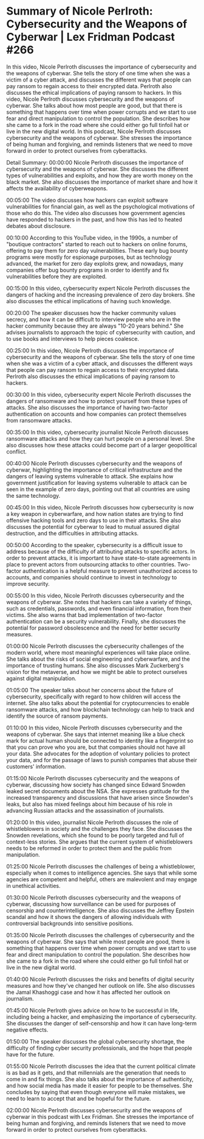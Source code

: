 # Summary of Nicole Perlroth: Cybersecurity and the Weapons of Cyberwar | Lex Fridman Podcast #266

In this video, Nicole Perlroth discusses the importance of cybersecurity and the weapons of cyberwar. She tells the story of one time when she was a victim of a cyber attack, and discusses the different ways that people can pay ransom to regain access to their encrypted data. Perlroth also discusses the ethical implications of paying ransom to hackers.
In this video, Nicole Perlroth discusses cybersecurity and the weapons of cyberwar. She talks about how most people are good, but that there is something that happens over time when power corrupts and we start to use fear and direct manipulation to control the population. She describes how she came to a fork in the road where she could either go full tinfoil hat or live in the new digital world.
In this podcast, Nicole Perlroth discusses cybersecurity and the weapons of cyberwar. She stresses the importance of being human and forgiving, and reminds listeners that we need to move forward in order to protect ourselves from cyberattacks.

Detail Summary: 
00:00:00
Nicole Perlroth discusses the importance of cybersecurity and the weapons of cyberwar. She discusses the different types of vulnerabilities and exploits, and how they are worth money on the black market. She also discusses the importance of market share and how it affects the availability of cyberweapons.

00:05:00
The video discusses how hackers can exploit software vulnerabilities for financial gain, as well as the psychological motivations of those who do this. The video also discusses how government agencies have responded to hackers in the past, and how this has led to heated debates about disclosure.

00:10:00
According to this YouTube video, in the 1990s, a number of "boutique contractors" started to reach out to hackers on online forums, offering to pay them for zero day vulnerabilities. These early bug bounty programs were mostly for espionage purposes, but as technology advanced, the market for zero day exploits grew, and nowadays, many companies offer bug bounty programs in order to identify and fix vulnerabilities before they are exploited.

00:15:00
In this video, cybersecurity expert Nicole Perlroth discusses the dangers of hacking and the increasing prevalence of zero day brokers. She also discusses the ethical implications of having such knowledge.

00:20:00
The speaker discusses how the hacker community values secrecy, and how it can be difficult to interview people who are in the hacker community because they are always "10-20 years behind." She advises journalists to approach the topic of cybersecurity with caution, and to use books and interviews to help pieces coalesce.

00:25:00
In this video, Nicole Perlroth discusses the importance of cybersecurity and the weapons of cyberwar. She tells the story of one time when she was a victim of a cyber attack, and discusses the different ways that people can pay ransom to regain access to their encrypted data. Perlroth also discusses the ethical implications of paying ransom to hackers.

00:30:00
In this video, cybersecurity expert Nicole Perlroth discusses the dangers of ransomware and how to protect yourself from these types of attacks. She also discusses the importance of having two-factor authentication on accounts and how companies can protect themselves from ransomware attacks.

00:35:00
In this video, cybersecurity journalist Nicole Perlroth discusses ransomware attacks and how they can hurt people on a personal level. She also discusses how these attacks could become part of a larger geopolitical conflict.

00:40:00
Nicole Perlroth discusses cybersecurity and the weapons of cyberwar, highlighting the importance of critical infrastructure and the dangers of leaving systems vulnerable to attack. She explains how government justification for leaving systems vulnerable to attack can be seen in the example of zero days, pointing out that all countries are using the same technology.

00:45:00
In this video, Nicole Perlroth discusses how cybersecurity is now a key weapon in cyberwarfare, and how nation states are trying to find offensive hacking tools and zero days to use in their attacks. She also discusses the potential for cyberwar to lead to mutual assured digital destruction, and the difficulties in attributing attacks.

00:50:00
According to the speaker, cybersecurity is a difficult issue to address because of the difficulty of attributing attacks to specific actors. In order to prevent attacks, it is important to have state-to-state agreements in place to prevent actors from outsourcing attacks to other countries. Two-factor authentication is a helpful measure to prevent unauthorized access to accounts, and companies should continue to invest in technology to improve security.

00:55:00
In this video, Nicole Perlroth discusses cybersecurity and the weapons of cyberwar. She notes that hackers can take a variety of things, such as credentials, passwords, and even financial information, from their victims. She also warns that bad implementation of two-factor authentication can be a security vulnerability. Finally, she discusses the potential for password obsolescence and the need for better security measures.

01:00:00
Nicole Perlroth discusses the cybersecurity challenges of the modern world, where most meaningful experiences will take place online. She talks about the risks of social engineering and cyberwarfare, and the importance of trusting humans. She also discusses Mark Zuckerberg's vision for the metaverse, and how we might be able to protect ourselves against digital manipulation.

01:05:00
The speaker talks about her concerns about the future of cybersecurity, specifically with regard to how children will access the internet. She also talks about the potential for cryptocurrencies to enable ransomware attacks, and how blockchain technology can help to track and identify the source of ransom payments.

01:10:00
In this video, Nicole Perlroth discusses cybersecurity and the weapons of cyberwar. She says that internet meaning like a blue check mark for actual human should be connected to identity like a fingerprint so that you can prove who you are, but that companies should not have all your data. She advocates for the adoption of voluntary policies to protect your data, and for the passage of laws to punish companies that abuse their customers' information.

01:15:00
Nicole Perlroth discusses cybersecurity and the weapons of cyberwar, discussing how society has changed since Edward Snowden leaked secret documents about the NSA. She expresses gratitude for the increased transparency and discussions that have arisen since Snowden's leaks, but also has mixed feelings about him because of his role in advancing Russian attacks and the assassination of journalists.

01:20:00
In this video, journalist Nicole Perlroth discusses the role of whistleblowers in society and the challenges they face. She discusses the Snowden revelations, which she found to be poorly targeted and full of context-less stories. She argues that the current system of whistleblowers needs to be reformed in order to protect them and the public from manipulation.

01:25:00
Nicole Perlroth discusses the challenges of being a whistleblower, especially when it comes to intelligence agencies. She says that while some agencies are competent and helpful, others are malevolent and may engage in unethical activities.

01:30:00
Nicole Perlroth discusses cybersecurity and the weapons of cyberwar, discussing how surveillance can be used for purposes of censorship and counterintelligence. She also discusses the Jeffrey Epstein scandal and how it shows the dangers of allowing individuals with controversial backgrounds into sensitive positions.

01:35:00
Nicole Perlroth discusses the challenges of cybersecurity and the weapons of cyberwar. She says that while most people are good, there is something that happens over time when power corrupts and we start to use fear and direct manipulation to control the population. She describes how she came to a fork in the road where she could either go full tinfoil hat or live in the new digital world.

01:40:00
Nicole Perlroth discusses the risks and benefits of digital security measures and how they've changed her outlook on life. She also discusses the Jamal Khashoggi case and how it has affected her outlook on journalism.

01:45:00
Nicole Perlroth gives advice on how to be successful in life, including being a hacker, and emphasizing the importance of cybersecurity. She discusses the danger of self-censorship and how it can have long-term negative effects.

01:50:00
The speaker discusses the global cybersecurity shortage, the difficulty of finding cyber security professionals, and the hope that people have for the future.

01:55:00
Nicole Perlroth discusses the idea that the current political climate is as bad as it gets, and that millennials are the generation that needs to come in and fix things. She also talks about the importance of authenticity, and how social media has made it easier for people to be themselves. She concludes by saying that even though everyone will make mistakes, we need to learn to accept that and be hopeful for the future.

02:00:00
Nicole Perlroth discusses cybersecurity and the weapons of cyberwar in this podcast with Lex Fridman. She stresses the importance of being human and forgiving, and reminds listeners that we need to move forward in order to protect ourselves from cyberattacks.

